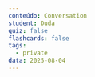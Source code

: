 ```yaml
---
conteúdo: Conversation
student: Duda
quiz: false
flashcards: false
tags:
  - private
data: 2025-08-04
---
```

